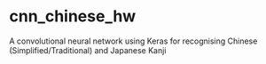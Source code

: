 # cnn_chinese_hw
A convolutional neural network using Keras for recognising Chinese (Simplified/Traditional) and Japanese Kanji
